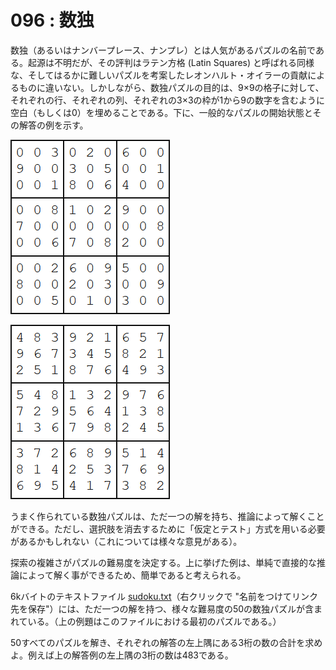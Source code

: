 # 096 : 数独

数独（あるいはナンバープレース、ナンプレ）とは人気があるパズルの名前である。起源は不明だが、その評判はラテン方格 \(Latin Squares\) と呼ばれる同様な、そしてはるかに難しいパズルを考案したレオンハルト・オイラーの貢献によるものに違いない。しかしながら、数独パズルの目的は、9×9の格子に対して、それぞれの行、それぞれの列、それぞれの3×3の枠が1から9の数字を含むように空白（もしくは0）を埋めることである。下に、一般的なパズルの開始状態とその解答の例を示す。

![](../../.gitbook/assets/image%20%2819%29.png)

![](../../.gitbook/assets/image%20%2815%29.png)

うまく作られている数独パズルは、ただ一つの解を持ち、推論によって解くことができる。ただし、選択肢を消去するために「仮定とテスト」方式を用いる必要があるかもしれない（これについては様々な意見がある）。

探索の複雑さがパズルの難易度を決定する。上に挙げた例は、単純で直接的な推論によって解く事ができるため、簡単であると考えられる。

6kバイトのテキストファイル [sudoku.txt](https://projecteuler.net/project/resources/p096_sudoku.txt)（右クリックで "名前をつけてリンク先を保存"）には、ただ一つの解を持つ、様々な難易度の50の数独パズルが含まれている。（上の例題はこのファイルにおける最初のパズルである。）

50すべてのパズルを解き、それぞれの解答の左上隅にある3桁の数の合計を求めよ。例えば上の解答例の左上隅の3桁の数は483である。


